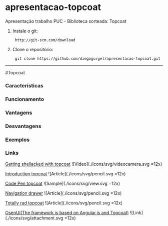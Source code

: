 apresentacao-topcoat
====================

Apresentação trabalho PUC  - Biblioteca sorteada: Topcoat

1. Instale o git:			

		http://git-scm.com/download

2. Clone o repositório:

		git clone https://github.com/diegogurgel/apresentacao-topcoat.git
		
		
		
-------
		
#Topcoat


### Características

### Funcionamento

### Vantagens

### Desvantagens

### Exemplos

### Links
		
[Getting shellacked with topcoat](http://tv.adobe.com/watch/max-2013/getting-shellacked-with-topcoat/)  ![Video](./icons/svg/videocamera.svg =12x) 


[Introduction topcoat](http://www.sitepoint.com/introduction-topcoat/)  ![Article](./icons/svg/pencil.svg =12x) 

[Code Pen topcoat](http://codepen.io/)   ![Sample](./icons/svg/view.svg =12x) 

[Navigation drawer](http://outof.me/navigation-drawer-pattern-with-topcoat-css-library/)   ![Article](./icons/svg/pencil.svg =12x)

[Totally rad topcoat](http://devgirl.org/2013/08/29/totally-rad-topcoat/)   ![Article](./icons/svg/pencil.svg =12x)

[OsenUI(The framework is based on Angular.js and Topcoat)](http://onsenui.io/)  ![Link](./icons/svg/attachment.svg =12x) 
	

